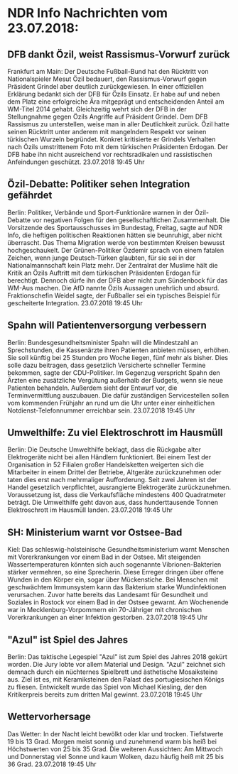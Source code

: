 # NDR Info Nachrichten vom 23.07.2018:


## DFB dankt Özil, weist Rassismus-Vorwurf zurück
Frankfurt am Main: Der Deutsche Fußball-Bund hat den Rücktritt von Nationalspieler Mesut Özil bedauert, den Rassismus-Vorwurf gegen Präsident Grindel aber deutlich zurückgewiesen. In einer offiziellen Erklärung bedankt sich der DFB für Özils Einsatz. Er habe auf und neben dem Platz eine erfolgreiche Ära mitgeprägt und entscheidenden Anteil am WM-Titel 2014 gehabt. Gleichzeitig wehrt sich der DFB in der Stellungnahme gegen Özils Angriffe auf Präsident Grindel. Dem DFB Rassismus zu unterstellen, weise man in aller Deutlichkeit zurück. Özil hatte seinen Rücktritt unter anderem mit mangelndem Respekt vor seinen türkischen Wurzeln begründet. Konkret kritisierte er Grindels Verhalten nach Özils umstrittenem Foto mit dem türkischen Präsidenten Erdogan. Der DFB habe ihn nicht ausreichend vor rechtsradikalen und rassistischen Anfeindungen geschützt. 23.07.2018 19:45 Uhr 

## Özil-Debatte: Politiker sehen Integration gefährdet
Berlin:	Politiker, Verbände und Sport-Funktionäre warnen in der Özil-Debatte vor negativen Folgen für den gesellschaftlichen Zusammenhalt. Die Vorsitzende des Sportausschusses im Bundestag, Freitag, sagte auf NDR Info, die heftigen politischen Reaktionen hätten sie beunruhigt, aber nicht überrascht. Das Thema Migration werde von bestimmten Kreisen bewusst hochgeschaukelt. Der Grünen-Politiker Özdemir sprach von einem fatalen Zeichen, wenn junge Deutsch-Türken glaubten, für sie sei in der Nationalmannschaft kein Platz mehr. Der Zentralrat der Muslime hält die Kritik an Özils Auftritt mit dem türkischen Präsidenten Erdogan für berechtigt. Dennoch dürfe ihn der DFB aber nicht zum Sündenbock für das WM-Aus machen. Die AfD nannte Özils Aussagen unehrlich und absurd. Fraktionschefin Weidel sagte, der Fußballer sei ein typisches Beispiel für gescheiterte Integration. 23.07.2018 19:45 Uhr 

## Spahn will Patientenversorgung verbessern
Berlin: Bundesgesundheitsminister Spahn will die Mindestzahl an Sprechstunden, die Kassenärzte ihren Patienten anbieten müssen, erhöhen. Sie soll künftig bei 25 Stunden pro Woche liegen, fünf mehr als bisher. Dies solle dazu beitragen, dass gesetzlich Versicherte schneller Termine bekommen, sagte der CDU-Politiker. Im Gegenzug verspricht Spahn den Ärzten eine zusätzliche Vergütung außerhalb der Budgets, wenn sie neue Patienten behandeln. Außerdem sieht der Entwurf vor, die Terminvermittlung auszubauen. Die dafür zuständigen Servicestellen sollen vom kommenden Frühjahr an rund um die Uhr unter einer einheitlichen Notdienst-Telefonnummer erreichbar sein. 23.07.2018 19:45 Uhr 

## Umwelthilfe: Zu viel Elektroschrott im Hausmüll
Berlin:	Die Deutsche Umwelthilfe beklagt, dass die Rückgabe alter Elektrogeräte nicht bei allen Händlern funktioniert. Bei einem Test der Organisation in 52 Filialen großer Handelsketten weigerten sich die Mitarbeiter in einem Drittel der Betriebe, Altgeräte zurückzunehmen oder taten dies erst nach mehrmaliger Aufforderung. Seit zwei Jahren ist der Handel gesetzlich verpflichtet, ausrangierte Elektrogeräte zurückzunehmen. Voraussetzung ist, dass die Verkaufsfläche mindestens 400 Quadratmeter beträgt. Die Umwelthilfe geht davon aus, dass hunderttausende Tonnen Elektroschrott im Hausmüll landen. 23.07.2018 19:45 Uhr 

## SH: Ministerium warnt vor Ostsee-Bad
Kiel: Das schleswig-holsteinische Gesundheitsministerium warnt Menschen mit Vorerkrankungen vor einem Bad in der Ostsee. Mit steigenden Wassertemperaturen könnten sich auch sogenannte Vibrionen-Bakterien stärker vermehren, so eine Sprecherin. Diese Erreger dringen über offene Wunden in den Körper ein, sogar über Mückenstiche. Bei Menschen mit geschwächtem Immunsystem kann das Bakterium starke Wundinfektionen verursachen. Zuvor hatte bereits das Landesamt für Gesundheit und Soziales in Rostock vor einem Bad in der Ostsee gewarnt. Am Wochenende war in Mecklenburg-Vorpommern ein 70-Jähriger mit chronischen Vorerkrankungen an einer Infektion gestorben. 23.07.2018 19:45 Uhr 

## "Azul" ist Spiel des Jahres
Berlin: Das taktische Legespiel "Azul" ist zum Spiel des Jahres 2018 gekürt worden. Die Jury lobte vor allem Material und Design. "Azul" zeichnet sich demnach durch ein nüchternes Spielbrett und ästhetische Mosaiksteine aus. Ziel ist es, mit Keramiksteinen den Palast des portugiesischen Königs zu fliesen. Entwickelt wurde das Spiel von Michael Kiesling, der den Kritikerpreis bereits zum dritten Mal gewinnt. 23.07.2018 19:45 Uhr 

## Wettervorhersage
Das Wetter: In der Nacht leicht bewölkt oder klar und trocken. Tiefstwerte 19 bis 13 Grad. Morgen meist sonnig und zunehmend warm bis heiß bei Höchstwerten von 25 bis 35 Grad. Die weiteren Aussichten: Am Mittwoch und Donnerstag viel Sonne und kaum Wolken, dazu häufig heiß mit 25 bis 36 Grad. 23.07.2018 19:45 Uhr 
